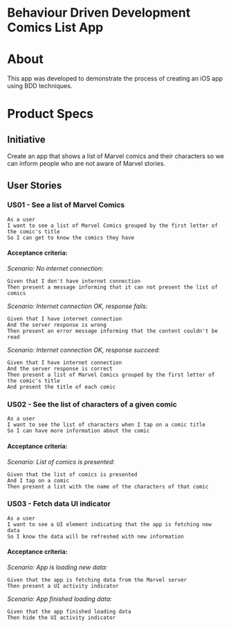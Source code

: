 # Behaviour Driven Development Comics List App

# About
This app was developed to demonstrate the process of creating an iOS app using BDD techniques.

# Product Specs

## Initiative

Create an app that shows a list of Marvel comics and their characters so we can inform people who are not aware of Marvel stories.

## User Stories

### US01 - See a list of Marvel Comics
    As a user
    I want to see a list of Marvel Comics grouped by the first letter of the comic's title
    So I can get to know the comics they have

#### Acceptance criteria:

*Scenario: No internet connection:*

    Given that I don't have internet connection
    Then present a message informing that it can not present the list of comics

*Scenario: Internet connection OK, response fails:*

    Given that I have internet connection
    And the server response is wrong
    Then present an error message informing that the content couldn't be read

*Scenario: Internet connection OK, response succeed:*

    Given that I have internet connection
    And the server response is correct
    Then present a list of Marvel Comics grouped by the first letter of the comic's title
	And present the title of each comic

### US02 - See the list of characters of a given comic
	As a user
	I want to see the list of characters when I tap on a comic title
	So I can have more information about the comic

#### Acceptance criteria:

*Scenario: List of comics is presented:*

	Given that the list of comics is presented
	And I tap on a comic
	Then present a list with the name of the characters of that comic

### US03 - Fetch data UI indicator
	As a user
	I want to see a UI element indicating that the app is fetching new data
	So I know the data will be refreshed with new information

#### Acceptance criteria:

*Scenario: App is loading new data:*

	Given that the app is fetching data from the Marvel server
	Then present a UI activity indicator

*Scenario: App finished loading data:*

	Given that the app finished loading data
	Then hide the UI activity indicator
